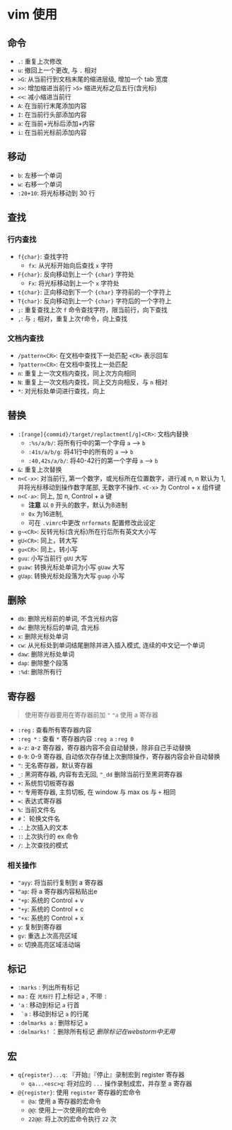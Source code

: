 # vim 使用

## 命令

+ `.`: 重复上次修改
+ `u`: 撤回上一个更改, 与 `.` 相对
+ `>G`: 从当前行到文档末尾的缩进层级, 增加一个 tab 宽度
+ `>>`: 增加缩进当前行 `>5>` 缩进光标之后五行(含光标)
+ `<<`: 减小缩进当前行
+ `A`: 在当前行末尾添加内容
+ `I`: 在当前行头部添加内容
+ `a`: 在当前+光标后添加+内容
+ `i`: 在当前光标前添加内容

## 移动

+ `b`: 左移一个单词
+ `w`: 右移一个单词
+ `:20+10`: 将光标移动到 30 行

## 查找

### 行内查找

+ `f{char}`: 查找字符
  + `fx`: 从光标开始向后查找 `x` 字符
+ `F{char}`: 反向移动到上一个 `{char}` 字符处
  + `Fx`: 将光标移动到上一个 `x` 字符处
+ `t{char}`: 正向移动到下一个 `{char}` 字符前的一个字符上
+ `T{char}`: 反向移动到上一个 `{char}` 字符后的一个字符上
+ `;`: 重复查找上次 `f` 命令查找字符，限当前行，向下查找
+ `,`: 与 `;` 相对，重复上次`f`命令，向上查找

### 文档内查找

+ `/pattern<CR>`: 在文档中查找下一处匹配 `<CR>` 表示回车
+ `?pattern<CR>`: 在文档中查找上一处匹配
+ `n`: 重复上一次文档内查找，同上次方向相同
+ `N`: 重复上一次文档内查找，同上交方向相反，与 `n` 相对
+ `*`: 对光标处单词进行查找，向上

## 替换

+ `:[range]{commid}/target/replactment[/g]<CR>`: 文档内替换
  + `:%s/a/b/`: 将所有行中的第一个字母 `a` --> `b`
  + `:41s/a/b/g`: 将41行中的所有的 `a` --> `b`
  + `:40,42s/a/b/`: 将40-42行的第一个字母 `a` --> `b`
+ `&`: 重复上次替换
+ `n<C-x>`: 对当前行, 第一个数字，或光标所在位置数字，进行减 n, n 默认为 1, 并将光标移动到操作数字尾部, 无数字不操作. `<C-x>` 为 Control + x 组件键
+ `n<C-a>`: 同上, 加 n, Control + a 键
  + **注意** 以 `0` 开头的数字，默认为8进制
  + `0x` 为16进制,
  + 可在 `.vimrc`中更改 `nrformats` 配置修改此设定
+ `g~<CR>`: 反转光标(含光标)所在行后所有英文大小写
+ `gU<CR>`: 同上，转大写
+ `gu<CR>`: 同上，转小写
+ `guu`: 小写当前行 `gUU` 大写
+ `guaw`: 转换光标处单词为小写 `gUaw` 大写
+ `gUap`: 转换光标处段落为大写 `guap` 小写

## 删除

+ `db`: 删除光标前的单词, 不含光标内容
+ `dw`: 删除光标后的单词, 含光标
+ `x`: 删除光标处单词
+ `cw`: 从光标处到单词结尾删除并进入插入模式, 连续的中文记一个单词
+ `daw`: 删除光标处单词
+ `dap`: 删除整个段落
+ `:%d`: 删除所有行

## 寄存器

> 使用寄存器要用在寄存器前加 `"` `"a` 使用 a 寄存器

+ `:reg` : 查看所有寄存器内容
+ `:reg *` : 查看 `*` 寄存器内容 `:reg a` `:reg 0`
+ `a-z`: a-z 寄存器，寄存器内容不会自动替换，除非自己手动替换
+ `0-9`: 0-9 寄存器, 自动依次存存储上次删除操作，寄存器内容会补自动替换
+ `"`: 无名寄存器，默认寄存器
+ `_`: 黑洞寄存器, 内容有去无回, `"_dd` 删除当前行至黑洞寄存器
+ `+`: 系统剪切板寄存器
+ `*`: 专用寄存器, 主剪切板, 在 window 与 max os 与 `+` 相同
+ `=`: 表达式寄存器
+ `%`: 当前文件名
+ `#`： 轮换文件名
+ `.`: 上次插入的文本
+ `:`: 上次执行的 ex 命令
+ `/`: 上次查找的模式

### 相关操作

+ `"ayy`: 将当前行复制到 a 寄存器
+ `"ap`: 将 a 寄存器内容粘贴出e
+ `"+p`: 系统的 Control + v
+ `"+y`: 系统的 Control + c
+ `"+x`: 系统的 Control + x
+ `y`: 复制到寄存器
+ `gv`: 重选上次高亮区域
+ `o`: 切换高亮区域活动端

## 标记

+ `:marks` : 列出所有标记
+ `ma` : 在 `光标行` 打上标记 `a` , 不带 `:`
+ `'a` : 移动到标记 `a` 行首
+ `` `a`` : 移动到标记 `a` 的行尾
+ `:delmarks a` : 删除标记 `a`
+ `:delmarks!` ：删除所有标记 *删除标记在webstorm中无用*

## 宏

+ `q{register}...q`: 『开始』『停止』录制宏到 register 寄存器
  + `qa...<esc>q`: 将对应的 `...` 操作录制成宏，并存至 a 寄存器
+ `@{register}`: 使用 `register` 寄存器的宏命令
  + `@a`: 使用 a 寄存器的宏命令
  + `@@`: 使用上一次使用的宏命令
  + `22@@`: 将上次的宏命令执行 `22` 次
